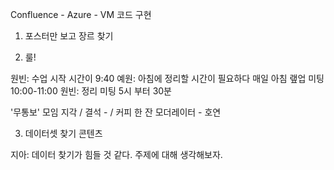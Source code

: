 Confluence - 
Azure - VM 코드 구현

1. 포스터만 보고 장르 찾기

2. 룰! 

원빈: 수업 시작 시간이 9:40
예원: 아침에 정리할 시간이 필요하다
매일 아침 랲업 미팅 10:00-11:00 
원빈: 정리 미팅 5시 부터 30분 

'무통보' 모임 지각 / 결석 - / 커피 한 잔
모더레이터 - 호연

3. 데이터셋 찾기
콘텐츠 

지아: 데이터 찾기가 힘들 것 같다. 주제에 대해 생각해보자.
